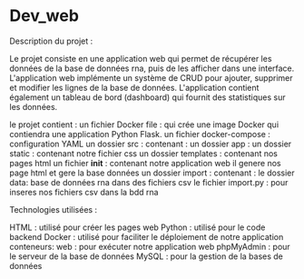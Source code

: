 # Dev_web

Description du projet :

Le projet consiste en une application web qui permet de récupérer les données de la base de données rna, puis de les afficher dans une interface. L'application web implémente un système de CRUD pour ajouter, supprimer et modifier les lignes de la base de données. L'application contient également un tableau de bord (dashboard) qui fournit des statistiques sur les données.

le projet contient : 
   un fichier Docker file : qui crée une image Docker qui contiendra une application Python Flask.
   un fichier docker-compose :  configuration YAML
   un dossier src : contenant : 
        un dossier app :
            un dossier static : contenant notre fichier css
            un dossier templates : contenant nos pages html
            un fichier __init__ : contenant notre application web il genere nos page html et gere la base données 
        un dossier import : contenant : 
             le dossier data:  base de données rna dans des fichiers csv
            le fichier import.py : pour inseres nos fichiers csv dans la bdd rna 

Technologies utilisées :

HTML : utilisé pour créer les pages web
Python : utilisé pour le code backend
Docker : utilisé pour faciliter le déploiement de notre application
       conteneurs: 
       web : pour exécuter notre application web 
       phpMyAdmin : pour le serveur de la base de données
       MySQL : pour la gestion de la bases de données


